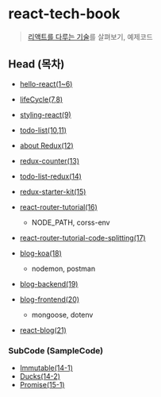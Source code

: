 # react-tech-book
> [리액트를 다루는 기술](http://www.yes24.com/24/goods/62597469)를 살펴보기, 예제코드 

## Head (목차)

- [hello-react(1~6)](https://github.com/liante0904/react-tech-book/tree/master/hello-react)
- [lifeCycle(7,8)](https://github.com/liante0904/react-tech-book/tree/master/lifecycle)
- [styling-react(9)](https://github.com/liante0904/react-tech-book/tree/master/styling-react)
- [todo-list(10,11)](https://github.com/liante0904/react-tech-book/tree/master/todo-list)
- [about Redux(12)](https://gist.github.com/liante0904/4a5b3dd6a03134e49a501c994db410db)
- [redux-counter(13)](https://github.com/liante0904/react-tech-book/tree/master/redux-counter)
- [todo-list-redux(14)](https://github.com/liante0904/react-tech-book/tree/master/todo-list-redux)

- [redux-starter-kit(15)](https://github.com/liante0904/react-tech-book/tree/master/redux-starter-kit)
- [react-router-tutorial(16)](https://github.com/liante0904/react-tech-book/tree/master/react-router-tutorial)
    - NODE_PATH, corss-env
- [react-router-tutorial-code-splitting(17)](https://github.com/liante0904/react-tech-book/tree/master/react-router-tutorial-code-splitting)
- [blog-koa(18)](https://github.com/liante0904/react-tech-book/tree/master/blog-koa)
    - nodemon, postman
- [blog-backend(19)](https://github.com/liante0904/react-tech-book/tree/master/blog)
- [blog-frontend(20)](https://github.com/liante0904/react-tech-book/tree/master/blog-frontend)
    - mongoose, dotenv
- [react-blog(21)](https://github.com/liante0904/react-tech-book/tree/master/react-blog/)
### SubCode (SampleCode)
- [Immutable(14-1)](https://github.com/liante0904/react-tech-book/blob/master/sampleCode/14-1%20Immutable.js)
- [Ducks(14-2)](https://github.com/liante0904/react-tech-book/blob/master/sampleCode/14-2%20Ducks.js)
- [Promise(15-1)](https://github.com/liante0904/react-tech-book/blob/master/sampleCode/15-1%20Promise.js)

